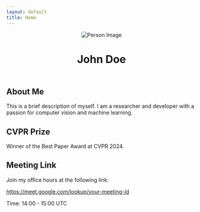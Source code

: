 ```yaml
---
layout: default
title: Home
---
```


<header>
    <img src="https://via.placeholder.com/150" alt="Person Image" class="profile-image">
    <h1>John Doe</h1>
</header>

<section class="description">
    <h2>About Me</h2>
    <p>This is a brief description of myself. I am a researcher and developer with a passion for computer vision and machine learning.</p>
</section>

<section class="cvpr-prize">
    <h2>CVPR Prize</h2>
    <p>Winner of the Best Paper Award at CVPR 2024.</p>
</section>

<section class="meeting-link">
    <h2>Meeting Link</h2>
    <p>Join my office hours at the following link:</p>
    <a href="#">https://meet.google.com/lookup/your-meeting-id</a>
    <p>Time: 14:00 - 15:00 UTC</p>
</section>
